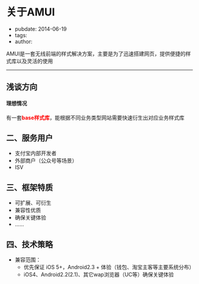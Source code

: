 # 关于AMUI
- pubdate: 2014-06-19
- tags:
- author:

AMUI是一套无线前端的样式解决方案，主要是为了迅速搭建网页，提供便捷的样式库以及灵活的使用

----

## 浅谈方向
#### 理想情况
有一套<span style="color:red">**base样式库**</span>，能根据不同业务类型网站需要快速衍生出对应业务样式库

## 二、服务用户
* 支付宝内部开发者
* 外部商户（公众号等场景）
* ISV

## 三、框架特质
* 可扩展、可衍生
* 兼容性优质
* 确保关键体验
* ……

## 四、技术策略
* 兼容范围：
	* 优先保证 iOS 5+，Android2.3 + 体验（钱包、淘宝主客等主要系统分布）
	* iOS4、Android2.2(2.1)、其它wap浏览器（UC等）确保关键体验
